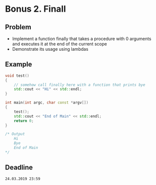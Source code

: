 # Bonus 2. Finall

## Problem

* Implement a function finally that takes a procedure with 0 arguments and executes it at the end of the current scope
* Demonstrate its usage using lambdas

## Example

```c++
void test()
{
	// somehow call finally here with a function that prints bye
	std::cout << "Hi" << std::endl;
}

int main(int argc, char const *argv[])
{
	test();
	std::cout << "End of Main" << std::endl;
	return 0;
}

/* Output
	Hi
	Bye
	End of Main
*/
```

## Deadline

```
24.03.2019 23:59
```
